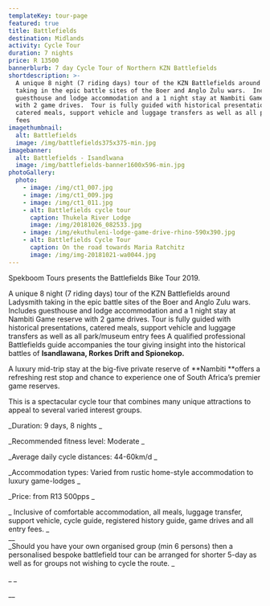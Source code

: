 ```yaml
---
templateKey: tour-page
featured: true
title: Battlefields
destination: Midlands
activity: Cycle Tour
duration: 7 nights
price: R 13500
bannerblurb: 7 day Cycle Tour of Northern KZN Battlefields
shortdescription: >-
  A unique 8 night (7 riding days) tour of the KZN Battlefields around Ladysmith
  taking in the epic battle sites of the Boer and Anglo Zulu wars.  Includes
  guesthouse and lodge accommodation and a 1 night stay at Nambiti Game reserve
  with 2 game drives.  Tour is fully guided with historical presentations,
  catered meals, support vehicle and luggage transfers as well as all park entry
  fees
imagethumbnail:
  alt: Battlefields
  image: /img/battlefields375x375-min.jpg
imagebanner:
  alt: Battlefields - Isandlwana
  image: /img/battlefields-banner1600x596-min.jpg
photoGallery:
  photo:
    - image: /img/ct1_007.jpg
    - image: /img/ct1_009.jpg
    - image: /img/ct1_011.jpg
    - alt: Battlefields cycle tour
      caption: Thukela River Lodge
      image: /img/20181026_082533.jpg
    - image: /img/ekuthuleni-lodge-game-drive-rhino-590x390.jpg
    - alt: Battlefields Cycle Tour
      caption: On the road towards Maria Ratchitz
      image: /img/img-20181021-wa0044.jpg
---
```

Spekboom Tours presents the Battlefields Bike Tour 2019. 

A unique 8 night (7 riding days) tour of the KZN Battlefields around Ladysmith taking in the epic battle sites of the Boer and Anglo Zulu wars.  Includes guesthouse and lodge accommodation and a 1 night stay at Nambiti Game reserve with 2 game drives.  Tour is fully guided with historical presentations, catered meals, support vehicle and luggage transfers as well as all park/museum entry fees A qualified professional Battlefields guide accompanies the tour giving insight into the historical battles of **Isandlawana, Rorkes Drift and Spionekop.** 

A luxury mid-trip stay at the big-five private reserve of **Nambiti **offers a refreshing rest stop and chance to experience one of South Africa’s premier game reserves.

This is a spectacular cycle tour that combines many unique attractions to appeal to several varied interest groups.

_Duration: 9 days, 8 nights_

_Recommended fitness level: Moderate_

_Average daily cycle distances: 44-60km/d_

_Accommodation types: Varied from rustic home-style accommodation to luxury game-lodges_

_Price: from R13 500pps_

_Inclusive of comfortable accommodation, all meals, luggage transfer, support vehicle, cycle guide, registered history guide, game drives and all entry fees. _\
__\
_Should you have your own organised group (min 6 persons) then a personalised bespoke battlefield tour can be arranged for shorter 5-day as well as for groups not wishing to cycle the route._

__

__
